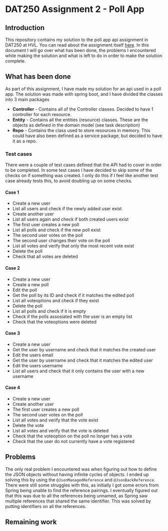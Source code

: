 # DAT250 Assignment 2 - Poll App

## Introduction
This repository contains my solution to the poll app api assignment in DAT250 at HVL. You can read about the assignment itself [here](https://github.com/selabhvl/dat250public/blob/master/expassignments/expass2.md). In this document I will go over what has been done, the problems I encountered while making the solution and what is left to do in order to make the solution complete.

## What has been done
As part of this assignment, I have made my solution for an api used in a poll app. The solution was made with spring boot, and I have divided the classes into 3 main packages
 - **Controller** - Contains all of the Controller classes. Decided to have 1 controller for each resource.
 - **Entity** - Contains all the entities (resource) classes. These are the objects as defined in the domain model (see task description)
 - **Repo** - Contains the class used to store resources in memory. This could have also been defined as a service package, but decided to have it as a repo.

### Test cases
There were a couple of test cases defined that the API had to cover in order to be completed. In some test cases I have decided to skip some of the checks on if something was created. I only do this if I feel like another test case already tests this, to avoid doubling up on some checks.
#### Case 1
- Create a new user
- List all users and check if the newly added user exist
- Create another user
- List all users again and check if both created users exist
- The first user creates a new poll
- List all polls and check if the new poll exist
- The second user votes on the poll
- The second user changes their vote on the poll
- List all votes and verify that only the most recent vote exist
- Delete the poll
- Check that all votes are deleted

#### Case 2
 - Create a new user
 - Create a new poll
 - Edit the poll
 - Get the poll by its ID and check if it matches the edited poll
 - List all voteoptions and check if they exist
 - Delete the poll
 - List all polls and check if it is empty
 - Check if the polls assosiated with the user is an empty list
 - Check that the voteoptions were deleted

#### Case 3
 - Create a new user
 - Get the user by username and check that it matches the created user
 - Edit the users email
 - Get the user by username and check that it matches the edited user
 - Edit the users username
 - List all users and check that it only contains the user with a new username

#### Case 4
- Create a new user
- Create another user
- The first user creates a new poll
- The second user votes on the poll
- List all votes and verify that the vote exist
- Delete the vote
- List all votes and verify that the vote is deleted
- Check that the voteoption on the poll no longer has a vote
- Check that the user do not currently have a vote registered


## Problems
The only real problem I encountered was when figuring out how to define the JSON objects without having infinite cycles of objects. I ended up solving this by using the ```@JsonManagedReference``` and ```@JsonBackReference```. There were still some struggles with this, as initially I got some errors from Spring being unable to find the reference pairings. I eventually figured out that this was due to all the references being unnamed, as Spring saw multiple references that shared the same identifier. This was solved by putting identifiers on all the references.

## Remaining work
